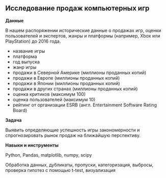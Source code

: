 ## Исследование продаж компьютерных игр

**Данные**

В нашем распоряжении исторические данные о продажах игр, оценки пользователей и экспертов, жанры и платформы (например, Xbox или PlayStation) до 2016 года. 

  - название игры
  - платформа
  - год выпуска
  - жанр игры
  - продажи в Северной Америке (миллионы проданных копий)
  - продажи в Европе (миллионы проданных копий)
  - продажи в Японии (миллионы проданных копий)
  - продажи в других странах (миллионы проданных копий)
  - оценка критиков (максимум 100)
  - оценка пользователей (максимум 10)
  - рейтинг от организации ESRB (англ. Entertainment Software Rating Board)

**Задача**   

 Выявить определяющие успешность игры закономерности и спрогнозировать рынок продаж на ближайшую перспективу. 

**Навыки и инструменты**  

Python, Pandas, matplotlib, numpy, scipy

Обработка данных, дубликаты, пропуски, категоризация, выбросы, проверка гипотез с помощью t-test,  визуализация 